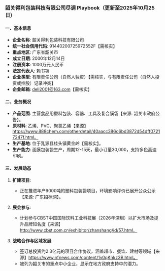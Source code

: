 ### 韶关得利包装科技有限公司尽调 Playbook（更新至2025年10月25日）

#### 一、基本信息
- **企业名称**: 韶关得利包装科技有限公司
- **统一社会信用代码**: 91440200725972552F【需核实】
- **重点地区**: 广东省韶关市
- **成立日期**: 2000年12月14日
- **注册资本**: 1000万元人民币
- **法定代表人**: 赖书锦
- **企业类型**: 有限责任公司（自然人独资）【需核实，与有限责任公司（自然人投资或控股）记录冲突】
- **企业邮箱**: deli2001@163.com【需核实】

#### 二、业务概况
- **产品范围**: 主营食品用塑料包装、容器、工具及复合膜袋【来源: 韶关市政府公告】。
- **原材料**: 乙烯、PVC、聚氯乙烯【来源】https://www.888chem.com/otherdetail/40aacc386c6bd3872d54dff07217247f.html。
- **生产基地**: 位于乳源县桂头镇黄金岭【需核实】。
- **生产能力**: 面膜包装袋生产，周期12-15天，最小订量30,000，支持多色高速印刷。

#### 三、发展动态
1. **扩建项目**:
   - 正在推进年产9000吨的塑料包装袋项目，环境影响评价已展开公众公示【来源: 广东招标网】。

2. **展会参与**:
   - 计划参与CBST中国国际饮料工业科技展（2026年深圳）以扩大市场及提升品牌知名度【来源】http://www.cbst.com.cn/exhibitor/zhanshang/id/57.html。

3. **战略合作与区域发展**:
   - 签订总投资约2.3亿元的项目合作协议，涵盖超市、餐饮、建材等领域【来源】https://www.nfnews.com/content/1y0qKnkz3B.html。
   - 被列为韶关市的重点中小企业，显示在地方政府支持中的潜力。